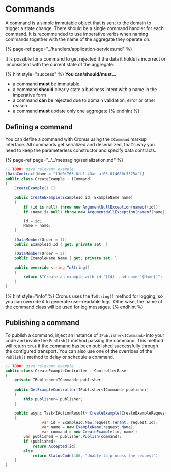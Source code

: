 # Commands

A command is a simple immutable object that is sent to the domain to trigger a state change. There should be a single command handler for each command. It is recommended to use imperative verbs when naming commands together with the name of the aggregate they operate on.

{% page-ref page="../handlers/application-services.md" %}

It is possible for a command to get rejected if the data it holds is incorrect or inconsistent with the current state of the aggregate.

{% hint style="success" %}
**You can/should/must...**

* a command **must** be immutable
* a command **should** clearly state a business intent with a name in the imperative form
* a command **can** be rejected due to domain validation, error or other reason
* a command **must** update only one aggregate
{% endhint %}

## Defining a command

You can define a command with Cronus using the `ICommand` markup interface. All commands get serialized and deserialized, that's why you need to keep the parameterless constructor and specify data contracts.

{% page-ref page="../../messaging/serialization.md" %}

```csharp
// TODO: give relevant example
[DataContract(Name = "13d0f763-0cb1-43ae-af03-614680c3575a")]
public class CreateExample : ICommand
{
    CreateExample() {}
    
    public CreateExample(ExampleId id, ExampleName name)
    {
        if (id is null) throw new ArgumentNullException(nameof(id));
        if (name is null) throw new ArgumentNullException(nameof(name));

        Id = id;
        Name = name;
    }

    [DataMember(Order = 1)]
    public ExampleId Id { get; private set; }

    [DataMember(Order = 2)]
    public ExampleName Name { get; private set; }

    public override string ToString()
    {
        return $"Create an example with id '{Id}' and name '{Name}'";
    }
}
```

{% hint style="info" %}
Cronus uses the `ToString()` method for logging, so you can override it to generate user-readable logs. Otherwise, the name of the command class will be used for log messages. 
{% endhint %}

## Publishing a command

To publish a command, inject an instance of `IPublisher<ICommand>` into your code and invoke the `Publish()` method passing the command. This method will return `true` if the command has been published successfully through the configured transport. You can also use one of the overrides of the `Publish()` method to delay or schedule a command.

```csharp
// TODO: give relevant example
public class CreateExampleController : ControllerBase
{
    private IPublisher<ICommand> publisher;
    
    public GetExampleController(IPublisher<ICommand> publisher)
    {
        this.publisher= publisher;
    }

    public async Task<IActionResult> CreateExample(CreateExampleRequest request)
    {
				var id = ExampleId.New(request.Tenant, request.Id);
				var name = new ExampleName(request.Name);
				var command = new CreateExample(id, name);
        var published = publisher.Publish(command);
        if (published)
            return Accepted(id);
        else
            return StatusCode(406, "Unable to process the request");
    }
}
```

